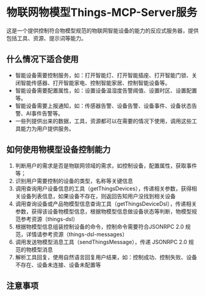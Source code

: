 # 物联网物模型Things-MCP-Server服务

这是一个提供控制符合物模型规范的物联网智能设备的能力的反应式服务器，提供包括工具、资源、提示词等能力。

## 什么情况下适合使用

- 智能设备需要控制服务，如：打开智能灯、打开智能插座、打开智能门锁、关闭智能传感器、打开智能家电、控制智能家居、控制智能设备等。
- 智能设备需要配置属性，如：设置设备温湿度告警阈值、设置时区、设置配置等。
- 智能设备需要上报通知，如：传感器告警、设备告警、设备事件、设备状态告警、AI事件告警等。
- 一些列提供出来的数据，工具，资源都可以在需要的情况下使用，调用这些工具能力为用户提供服务。

## 如何使用物模型设备控制能力

1. 判断用户的需求是否是物联网领域的需求，如控制设备，配置属性，获取事件等；
2. 识别用户需要控制的设备的类型，名称等关键信息
3. 调用查询用户设备信息的工具（getThingsDevices），传递相关参数，获得相关设备列表信息，如果设备不存在，则返回告知用户没找到相关设备
4. 调用查询设备或产品物模型信息查询工具（getThingsDeviceDsl），传递相关参数，获得该设备物模型信息，根据物模型信息做设备状态等判断，物模型规范参考资源（things-dsl）
5. 根据物模型信息组装控制设备的命令，控制命令需要符合JSONRPC 2.0 规范，详情请参考资源（things-dsl-messages）
6. 调用发送物模型消息工具（sendThingsMessage），传递 JSONRPC 2.0 规范的物模型消息
7. 解析工具回复，使用自然语言回复用户结果，如：控制成功、控制失败、设备不存在、设备未连接、设备未配置等

## 注意事项
